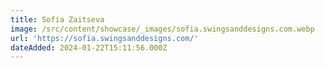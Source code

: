 ```yaml
---
title: Sofia Zaitseva
image: /src/content/showcase/_images/sofia.swingsanddesigns.com.webp
url: 'https://sofia.swingsanddesigns.com/'
dateAdded: 2024-01-22T15:11:56.000Z
---
```


